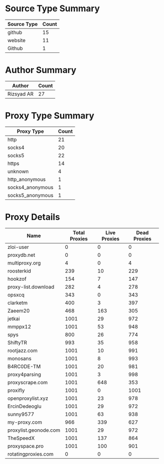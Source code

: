 # Source Type Summary

| Source Type | Count |
|-------------|-------|
| github | 15 |
| website | 11 |
| Github | 1 |


# Author Summary

| Author | Count |
|--------|-------|
| Rizsyad AR | 27 |


# Proxy Type Summary

| Proxy Type | Count |
|------------|-------|
| http | 21 |
| socks4 | 20 |
| socks5 | 22 |
| https | 14 |
| unknown | 4 |
| http_anonymous | 1 |
| socks4_anonymous | 1 |
| socks5_anonymous | 1 |


# Proxy Details

| Name | Total Proxies | Live Proxies | Dead Proxies |
|------|---------------|--------------|---------------|
| zloi-user | 0 | 0 | 0 |
| proxydb.net | 0 | 0 | 0 |
| multiproxy.org | 4 | 0 | 4 |
| roosterkid | 239 | 10 | 229 |
| hookzof | 154 | 7 | 147 |
| proxy-list.download | 282 | 4 | 278 |
| opsxcq | 343 | 0 | 343 |
| clarketm | 400 | 3 | 397 |
| Zaeem20 | 468 | 163 | 305 |
| jetkai | 1001 | 29 | 972 |
| mmppx12 | 1001 | 53 | 948 |
| spys | 800 | 26 | 774 |
| ShiftyTR | 993 | 35 | 958 |
| rootjazz.com | 1001 | 10 | 991 |
| monosans | 1001 | 8 | 993 |
| B4RC0DE-TM | 1001 | 20 | 981 |
| proxy4parsing | 1001 | 3 | 998 |
| proxyscrape.com | 1001 | 648 | 353 |
| proxifly | 1001 | 0 | 1001 |
| openproxylist.xyz | 1001 | 23 | 978 |
| ErcinDedeoglu | 1001 | 29 | 972 |
| sunny9577 | 1001 | 63 | 938 |
| my-proxy.com | 966 | 339 | 627 |
| proxylist.geonode.com | 1001 | 29 | 972 |
| TheSpeedX | 1001 | 137 | 864 |
| proxyspace.pro | 1001 | 100 | 901 |
| rotatingproxies.com | 0 | 0 | 0 |
